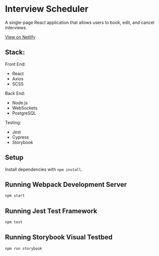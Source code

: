 # Interview Scheduler

A single-page React application that allows users to book, edit, and cancel interviews. 

[View on Netlify](https://angry-yalow-159515.netlify.app/)

## Stack:
Front End:
- React
- Axios
- SCSS

Back End:
- Node.js
- WebSockets
- PostgreSQL

Testing:
- Jest
- Cypress
- Storybook

## Setup

Install dependencies with `npm install`.

## Running Webpack Development Server

```sh
npm start
```

## Running Jest Test Framework

```sh
npm test
```

## Running Storybook Visual Testbed

```sh
npm run storybook
```
